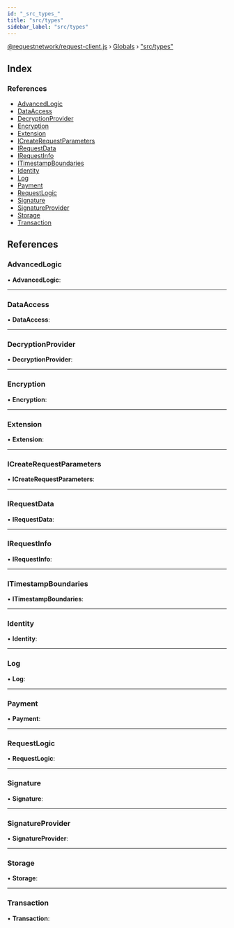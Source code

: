 ```yaml
---
id: "_src_types_"
title: "src/types"
sidebar_label: "src/types"
---
```


[@requestnetwork/request-client.js](../index.md) › [Globals](../globals.md) › ["src/types"](_src_types_.md)

## Index

### References

* [AdvancedLogic](_src_types_.md#advancedlogic)
* [DataAccess](_src_types_.md#dataaccess)
* [DecryptionProvider](_src_types_.md#decryptionprovider)
* [Encryption](_src_types_.md#encryption)
* [Extension](_src_types_.md#extension)
* [ICreateRequestParameters](_src_types_.md#icreaterequestparameters)
* [IRequestData](_src_types_.md#irequestdata)
* [IRequestInfo](_src_types_.md#irequestinfo)
* [ITimestampBoundaries](_src_types_.md#itimestampboundaries)
* [Identity](_src_types_.md#identity)
* [Log](_src_types_.md#log)
* [Payment](_src_types_.md#payment)
* [RequestLogic](_src_types_.md#requestlogic)
* [Signature](_src_types_.md#signature)
* [SignatureProvider](_src_types_.md#signatureprovider)
* [Storage](_src_types_.md#storage)
* [Transaction](_src_types_.md#transaction)

## References

###  AdvancedLogic

• **AdvancedLogic**:

___

###  DataAccess

• **DataAccess**:

___

###  DecryptionProvider

• **DecryptionProvider**:

___

###  Encryption

• **Encryption**:

___

###  Extension

• **Extension**:

___

###  ICreateRequestParameters

• **ICreateRequestParameters**:

___

###  IRequestData

• **IRequestData**:

___

###  IRequestInfo

• **IRequestInfo**:

___

###  ITimestampBoundaries

• **ITimestampBoundaries**:

___

###  Identity

• **Identity**:

___

###  Log

• **Log**:

___

###  Payment

• **Payment**:

___

###  RequestLogic

• **RequestLogic**:

___

###  Signature

• **Signature**:

___

###  SignatureProvider

• **SignatureProvider**:

___

###  Storage

• **Storage**:

___

###  Transaction

• **Transaction**:
